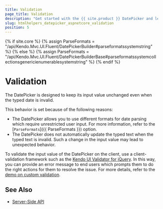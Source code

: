 ```yaml
---
title: Validation
page_title: Validation
description: "Get started with the {{ site.product }} DatePicker and learn how to implement validation rules for its input value."
slug: htmlhelpers_datepicker_aspnetcore_validation
position: 5
---
```

{% if site.core %}
    {% assign ParseFormats = "/api/Kendo.Mvc.UI.Fluent/DatePickerBuilder#parseformatssystemstring" %}
{% else %}
    {% assign ParseFormats = "/api/Kendo.Mvc.UI.Fluent/DatePickerBuilderBase#parseformatssystemcollectionsgenericienumerablesystemstring" %}
{% endif %}

# Validation

The DatePicker is designed to keep its input value unchanged even when the typed date is invalid.

This behavior is set because of the following reasons:
- The DatePicker allows you to use different formats for date parsing which require unrestricted user input. For more information, refer to the [`ParseFormats`]({{ ParseFormats }}) option.
- The DatePicker does not automatically update the typed text when the typed text is invalid. Such a change in the input value may lead to unexpected behavior.

To validate the input value of the DatePicker on the client, use a client-validation framework such as the [Kendo UI Validator for jQuery](https://docs.telerik.com/kendo-ui/controls/validator/overview). In this way, you can provide an error message to end users which prompts them to do the right actions for them to resolve the issue. For more details, refer to the [demo on custom validation](https://demos.telerik.com/kendo-ui/validator/custom-validation).

## See Also

* [Server-Side API](/api/datepicker)
